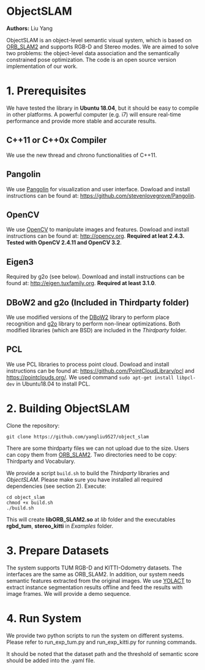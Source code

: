 # ObjectSLAM
**Authors:** Liu Yang

ObjectSLAM is an object-level semantic visual system, which is based on [ORB_SLAM2](https://github.com/raulmur/ORB_SLAM2) and supports RGB-D and Stereo modes. We are aimed to solve two problems: the object-level data association and the semantically constrained pose optimization.  The code is an open source version implementation of our work. 

# 1. Prerequisites
We have tested the library in **Ubuntu 18.04**, but it should be easy to compile in other platforms. A powerful computer (e.g. i7) will ensure real-time performance and provide more stable and accurate results.

## C++11 or C++0x Compiler
We use the new thread and chrono functionalities of C++11.

## Pangolin
We use [Pangolin](https://github.com/stevenlovegrove/Pangolin) for visualization and user interface. Dowload and install instructions can be found at: https://github.com/stevenlovegrove/Pangolin.

## OpenCV
We use [OpenCV](http://opencv.org) to manipulate images and features. Dowload and install instructions can be found at: http://opencv.org. **Required at leat 2.4.3. Tested with OpenCV 2.4.11 and OpenCV 3.2**.

## Eigen3
Required by g2o (see below). Download and install instructions can be found at: http://eigen.tuxfamily.org. **Required at least 3.1.0**.

## DBoW2 and g2o (Included in Thirdparty folder)
We use modified versions of the [DBoW2](https://github.com/dorian3d/DBoW2) library to perform place recognition and [g2o](https://github.com/RainerKuemmerle/g2o) library to perform non-linear optimizations. Both modified libraries (which are BSD) are included in the *Thirdparty* folder.

## PCL

We use PCL libraries to process point cloud. Dowload and install instructions can be found at: https://github.com/PointCloudLibrary/pcl and https://pointclouds.org/. We used command  `sudo apt-get install libpcl-dev`  in Ubuntu18.04 to install PCL.

# 2. Building ObjectSLAM

Clone the repository:
```
git clone https://github.com/yangliu9527/object_slam
```
There are some thirdparty files we can not upload due to the size. Users can copy them from [ORB_SLAM2](https://github.com/raulmur/ORB_SLAM2). Two directories need to be copy: Thirdparty and Vocabulary.


We provide a script `build.sh` to build the *Thirdparty* libraries and *ObjectSLAM*. Please make sure you have installed all required dependencies (see section 2). Execute:
```
cd object_slam
chmod +x build.sh
./build.sh
```

This will create **libORB_SLAM2.so**  at *lib* folder and the executables **rgbd_tum**, **stereo_kitti** in *Examples* folder.

# 3. Prepare Datasets
The system supports TUM RGB-D and KITTI-Odometry datasets. The interfaces are the same as ORB_SLAM2. In addition, our system needs semantic features extracted from the original images. We use [YOLACT](https://github.com/dbolya/yolact) to extract instance segmentation results offline and feed the results with image frames. We will provide a demo sequence.





# 4. Run System

We provide two python scripts to run the system on different systems. Please refer to run_exp_tum.py and run_exp_kitti.py for running commands.

It should be noted that the dataset path and the threshold of semantic score should be added into the .yaml file. 

